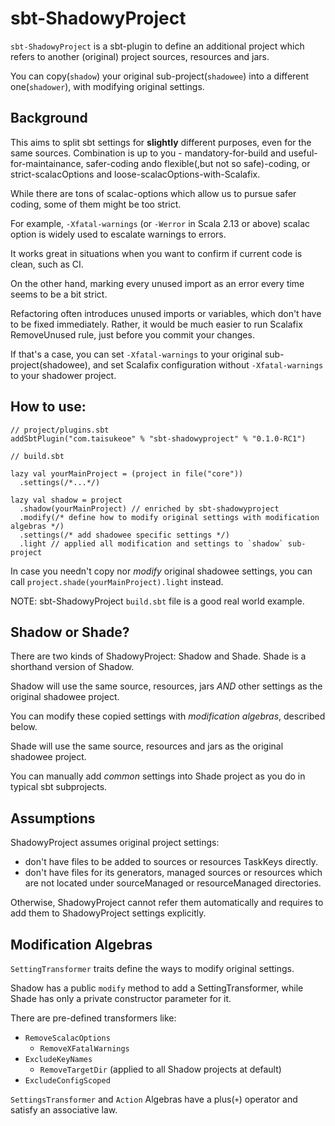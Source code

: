 # sbt-ShadowyProject

`sbt-ShadowyProject` is a sbt-plugin to define an additional project which refers to another (original) project sources, resources and jars. 

You can copy(`shadow`) your original sub-project(`shadowee`) into a different one(`shadower`), with modifying original settings.

## Background
This aims to split sbt settings for **slightly** different purposes, even for the same sources.
Combination is up to you - mandatory-for-build and useful-for-maintainance, safer-coding ando flexible(,but not so safe)-coding, or strict-scalacOptions and loose-scalacOptions-with-Scalafix.
 
While there are tons of scalac-options which allow us to pursue safer coding, some of them might be too strict.

For example, `-Xfatal-warnings` (or `-Werror` in Scala 2.13 or above) scalac option is widely used to escalate warnings to errors.

It works great in situations when you want to confirm if current code is clean, such as CI. 

On the other hand, marking every unused import as an error every time seems to be a bit strict. 

Refactoring often introduces unused imports or variables, which don't have to be fixed immediately. Rather, it would be much easier to run Scalafix RemoveUnused rule, just before you commit your changes.

If that's a case, you can set `-Xfatal-warnings` to your original sub-project(shadowee), and set Scalafix configuration without `-Xfatal-warnings` to your shadower project. 

## How to use: 

```
// project/plugins.sbt
addSbtPlugin("com.taisukeoe" % "sbt-shadowyproject" % "0.1.0-RC1")
```

```
// build.sbt

lazy val yourMainProject = (project in file("core"))
  .settings(/*...*/)

lazy val shadow = project
  .shadow(yourMainProject) // enriched by sbt-shadowyproject
  .modify(/* define how to modify original settings with modification algebras */)
  .settings(/* add shadowee specific settings */)
  .light // applied all modification and settings to `shadow` sub-project
```

In case you needn't copy nor *modify* original shadowee settings, you can call `project.shade(yourMainProject).light` instead.

NOTE: sbt-ShadowyProject `build.sbt` file is a good real world example.

## Shadow or Shade?

There are two kinds of ShadowyProject: Shadow and Shade. Shade is a shorthand version of Shadow.  

Shadow will use the same source, resources, jars *AND* other settings as the original shadowee project.

You can modify these copied settings with *modification algebras*, described below. 

Shade will use the same source, resources and jars as the original shadowee project.

You can manually add *common* settings into Shade project as you do in typical sbt subprojects.

## Assumptions
ShadowyProject assumes original project settings:

- don't have files to be added to sources or resources TaskKeys directly.
- don't have files for its generators, managed sources or resources which are not located under sourceManaged or resourceManaged directories. 

Otherwise, ShadowyProject cannot refer them automatically and requires to add them to ShadowyProject settings explicitly.

## Modification Algebras

`SettingTransformer` traits define the ways to modify original settings.

Shadow has a public `modify` method to add a SettingTransformer, while Shade has only a private constructor parameter for it. 

There are pre-defined transformers like:

- `RemoveScalacOptions`
  - `RemoveXFatalWarnings`
- `ExcludeKeyNames`
  - `RemoveTargetDir` (applied to all Shadow projects at default)
- `ExcludeConfigScoped`
  
`SettingsTransformer` and `Action` Algebras have a plus(`+`) operator and satisfy an associative law.
